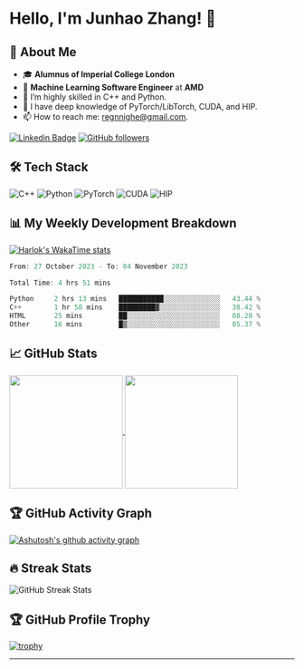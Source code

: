 # Hello, I'm Junhao Zhang! 👋

## 🚀 About Me
- 🎓 **Alumnus of Imperial College London**  
- 💼 **Machine Learning Software Engineer** at **AMD**  
- 🌱 I’m highly skilled in C++ and Python.
- 🔭 I have deep knowledge of PyTorch/LibTorch, CUDA, and HIP.
- 📫 How to reach me: regnnighe@gmail.com.

[![Linkedin Badge](https://img.shields.io/badge/-Junhao-blue?style=flat-square&logo=Linkedin&logoColor=white&link=https://www.linkedin.com/in/junhao-zh/)](https://www.linkedin.com/in/junhao-zh/)
[![GitHub followers](https://img.shields.io/github/followers/howiejayz?label=Follow&style=social)](https://github.com/howiejayz)

## 🛠 Tech Stack

![C++](https://img.shields.io/badge/-C++-00599C?style=flat-square&logo=c%2B%2B)
![Python](https://img.shields.io/badge/-Python-3776AB?style=flat-square&logo=python)
![PyTorch](https://img.shields.io/badge/-PyTorch-EE4C2C?style=flat-square&logo=pytorch)
![CUDA](https://img.shields.io/badge/-CUDA-76B900?style=flat-square&logo=nvidia)
![HIP](https://img.shields.io/badge/-HIP-0071C5?style=flat-square&logo=amd)

## 📊 My Weekly Development Breakdown

[![Harlok's WakaTime stats](https://github-readme-stats.vercel.app/api/wakatime?username=regnnighe)](https://github.com/anuraghazra/github-readme-stats)

<!--START_SECTION:waka-->

```c++
From: 27 October 2023 - To: 04 November 2023

Total Time: 4 hrs 51 mins

Python     2 hrs 13 mins   ███████████░░░░░░░░░░░░░░   43.44 %
C++        1 hr 58 mins    █████████▓░░░░░░░░░░░░░░░   38.42 %
HTML       25 mins         ██░░░░░░░░░░░░░░░░░░░░░░░   08.28 %
Other      16 mins         █▒░░░░░░░░░░░░░░░░░░░░░░░   05.37 %
```

<!--END_SECTION:waka-->

## 📈 GitHub Stats

<a href="https://github.com/anuraghazra/github-readme-stats">
  <img height=200 align="center" src="https://github-readme-stats.vercel.app/api?username=howiejayz" />
</a>
<a href="https://github.com/anuraghazra/convoychat">
  <img height=200 align="center" src="https://github-readme-stats.vercel.app/api/top-langs?username=howiejayz&layout=compact&langs_count=8&card_width=320" />
</a>

## 🏆 GitHub Activity Graph

[![Ashutosh's github activity graph](https://github-readme-activity-graph.vercel.app/graph?username=howiejayz&theme=react)](https://github.com/howiejayz/github-readme-activity-graph)

## 🔥 Streak Stats

![GitHub Streak Stats](https://github-readme-streak-stats.herokuapp.com/?user=howiejayz&theme=radical)

## 🏆 GitHub Profile Trophy

[![trophy](https://github-profile-trophy.vercel.app/?username=howiejayz&theme=onedark)](https://github.com/ryo-ma/github-profile-trophy)

---
